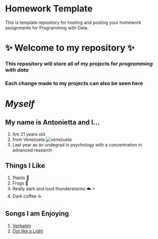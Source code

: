 # Homework Template

This is template repository for hosting and posting your homework assignments for Programming with Data.

# :sparkles: Welcome to my repository :sparkles:

### This repository will store all of my projects for _programming_ _with_ _data_
### Each change made to my projects can also be seen here

# *Myself*
## My name is Antonietta and I...
1. Am 21 years old
2. from Venezuela ![venezuela](https://www.qubicaamf.com/QubicaAMF/files/c1/c1c750e6-639d-465b-ac84-13ec7b0f25c3.jpg)
3. Last year as an undegrad in psychology with a concentration in advanced research 

## Things I Like
1. Plants :evergreen_tree: 
2. Frogs :frog: 
3. Really dark and loud thunderstorms :cloud: :zap:
4. Dark coffee :coffee: 

## Songs I am Enjoying
1. [Verbatim](https://www.youtube.com/watch?v=nqDGahB3y4I)
2. [Out like a Light](https://www.youtube.com/watch?v=OFeb1LK1vhM)

